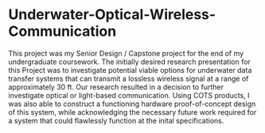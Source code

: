 # Underwater-Optical-Wireless-Communication

This project was my Senior Design / Capstone project for the end of my undergraduate coursework. The initially desired research presentation for this  Project was to investigate potential viable options for underwater data transfer systems that can transmit a lossless wireless signal at a range of approximately 30 ft. Our research resulted in a decision to further investigate optical or light-based communication. Using COTS products, I was also able to construct a functioning hardware proof-of-concept design of this system, while acknowledging the necessary future work required for a system that could flawlessly function at the inital specifications. 
